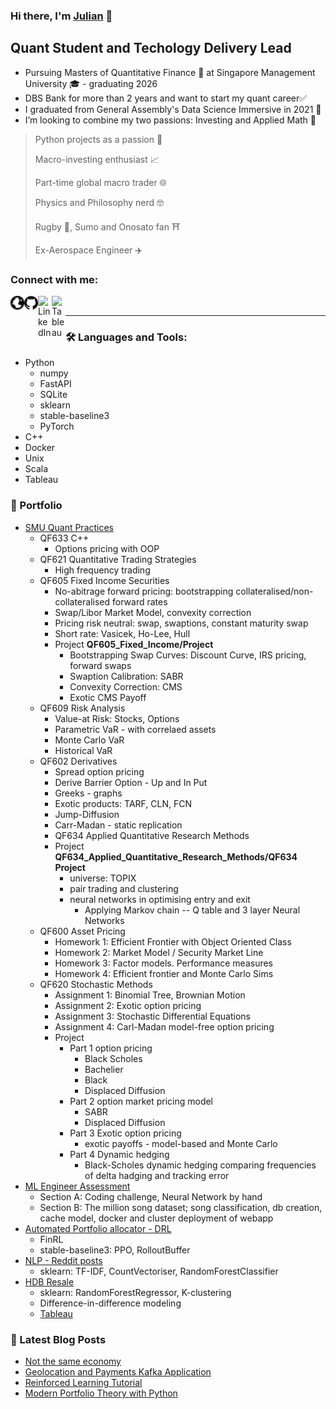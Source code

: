 ﻿
### Hi there, I'm [Julian][LinkedIn] 👋 


## Quant Student and Techology Delivery Lead

- Pursuing Masters of Quantitative Finance 🔣 at Singapore Management University 🎓 - graduating 2026 
- DBS Bank for more than 2 years and want to start my quant career✅
- I graduated from General Assembly's Data Science Immersive in 2021 🌱
- I’m looking to combine my two passions: Investing and Applied Math 👯  
> Python projects as a passion 🐍
> 
> Macro-investing enthusiast 📈
>
> Part-time global macro trader 🌐
> 
> Physics and Philosophy nerd 🤓
> 
> Rugby 🏉, Sumo and Onosato fan ⛩️
> 
> Ex-Aerospace Engineer ✈️


### Connect with me:

[<img align="left" alt="medium articles" width="22px" src="https://raw.githubusercontent.com/iconic/open-iconic/master/svg/globe.svg" />][blog]
[<img align="left" alt="github" width="22px" src="https://raw.githubusercontent.com/github/explore/78df643247d429f6cc873026c0622819ad797942/topics/github/github.png" />][github]
[<img align="left" alt="LinkedIn" width="22px" src="https://cdn.jsdelivr.net/npm/simple-icons@v3/icons/linkedin.svg" />][linkedin]
[<img align="left" alt="Tableau" width="22px" src="https://cdn.jsdelivr.net/npm/simple-icons@3.13.0/icons/tableau.svg" />][tableau]

<br/>

---
### 🛠️ Languages and Tools:

- Python
   	- numpy
   	- FastAPI
   	- SQLite
	- sklearn
	- stable-baseline3
	- PyTorch
- C++
- Docker
- Unix
- Scala
- Tableau

### 📁 Portfolio

- [SMU Quant Practices](https://github.com/changjulian17/mqf_practice)
	- QF633 C++
		- Options pricing with OOP
	- QF621 Quantitative Trading Strategies
		- High frequency trading
  	- QF605 Fixed Income Securities
		- No-abitrage forward pricing: bootstrapping collateralised/non-collateralised forward rates
		- Swap/Libor Market Model, convexity correction
		- Pricing risk neutral: swap, swaptions, constant maturity swap
		- Short rate: Vasicek, Ho-Lee, Hull
		- Project **QF605_Fixed_Income/Project**
		  - Bootstrapping Swap Curves: Discount Curve, IRS pricing, forward swaps
		  - Swaption Calibration: SABR
		  - Convexity Correction: CMS
		  - Exotic CMS Payoff
	- QF609 Risk Analysis
		- Value-at Risk: Stocks, Options
		- Parametric VaR - with correlaed assets
		- Monte Carlo VaR
		- Historical VaR
	- QF602 Derivatives
		- Spread option pricing
		- Derive Barrier Option - Up and In Put
		- Greeks - graphs
		- Exotic products: TARF, CLN, FCN
		- Jump-Diffusion
		- Carr-Madan - static replication
    	- QF634 Applied Quantitative Research Methods
		- Project **QF634_Applied_Quantitative_Research_Methods/QF634 Project**
			- universe: TOPIX
			- pair trading and clustering
			- neural networks in optimising entry and exit
			  - Applying Markov chain -- Q table and 3 layer Neural Networks
	- QF600 Asset Pricing
		- Homework 1: Efficient Frontier with Object Oriented Class
		- Homework 2: Market Model / Security Market Line
		- Homework 3: Factor models. Performance measures
		- Homework 4: Efficient frontier and Monte Carlo Sims
	- QF620 Stochastic Methods
		- Assignment 1: Binomial Tree, Brownian Motion
		- Assignment 2: Exotic option pricing
		- Assignment 3: Stochastic Differential Equations
		- Assignment 4: Carl-Madan model-free option pricing
		- Project
			- Part 1 option pricing
			  - Black Scholes
			  - Bachelier
			  - Black
			  - Displaced Diffusion
			- Part 2 option market pricing model
			  - SABR
			  - Displaced Diffusion
			- Part 3 Exotic option pricing
			  - exotic payoffs - model-based and Monte Carlo
			- Part 4 Dynamic hedging
			  - Black-Scholes dynamic hedging comparing frequencies of delta hadging and tracking error
- [ML Engineer Assessment](https://github.com/changjulian17/MLEassessment)
	- Section A: Coding challenge, Neural Network by hand
	- Section B: The million song dataset; song classification, db creation, cache model, docker and cluster deployment  of webapp
- [Automated Portfolio allocator - DRL](https://github.com/changjulian17/DataSciencePortfolio/tree/main/Investment_Portfolio)
	- FinRL
	- stable-baseline3: PPO, RolloutBuffer
- [NLP - Reddit posts](https://github.com/changjulian17/DataSciencePortfolio/tree/main/NLP_Classification) 
	- sklearn: TF-IDF, CountVectoriser, RandomForestClassifier
- [HDB Resale](https://github.com/changjulian17/resale_HDB)
	- sklearn: RandomForestRegressor, K-clustering
	- Difference-in-difference modeling
	- [Tableau](https://public.tableau.com/app/profile/julian.chang/viz/FirstDashboard_16315416189430/HDB_Res_Map)


### 📕 Latest Blog Posts

<!-- BLOG-POST-LIST:START -->
- [Not the same economy](https://medium.com/@changjulian17/not-the-same-economy-9394f374229e)
- [Geolocation and Payments Kafka Application](https://medium.com/@changjulian17/geolocation-and-payments-kafka-application-96add0a5171)
- [Reinforced Learning Tutorial](https://medium.com/@changjulian17/reinforced-learning-tutorial-fecd51b44c)
- [Modern Portfolio Theory with Python](https://medium.com/@changjulian17/modern-portfolio-theory-with-python-f33c9f517cd4)


[blog]: https://medium.com/@changjulian17
[github]: https://github.com/changjulian17
[linkedin]: https://www.linkedin.com/in/julian-chang/
[tableau]: https://public.tableau.com/app/profile/julian.chang

